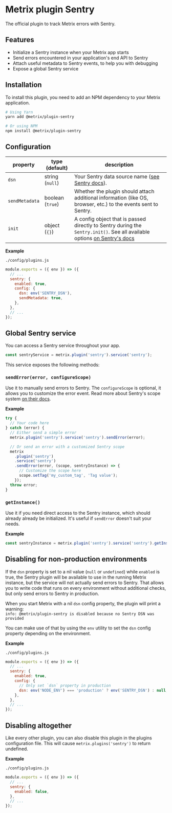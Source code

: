 # Metrix plugin Sentry

The official plugin to track Metrix errors with Sentry.

## Features

- Initialize a Sentry instance when your Metrix app starts
- Send errors encountered in your application's end API to Sentry
- Attach useful metadata to Sentry events, to help you with debugging
- Expose a global Sentry service

## Installation

To install this plugin, you need to add an NPM dependency to your Metrix application.

```sh
# Using Yarn
yarn add @metrix/plugin-sentry

# Or using NPM
npm install @metrix/plugin-sentry
```

## Configuration

| property       | type (default)   | description                                                                                                                                                                              |
| -------------- | ---------------- | ---------------------------------------------------------------------------------------------------------------------------------------------------------------------------------------- |
| `dsn`          | string (`null`)  | Your Sentry data source name ([see Sentry docs](https://docs.sentry.io/product/sentry-basics/dsn-explainer/)).                                                                           |
| `sendMetadata` | boolean (`true`) | Whether the plugin should attach additional information (like OS, browser, etc.) to the events sent to Sentry.                                                                           |
| `init`         | object (`{}`)    | A config object that is passed directly to Sentry during the `Sentry.init()`. See all available options [on Sentry's docs](https://docs.sentry.io/platforms/node/configuration/options/) |

**Example**

`./config/plugins.js`

```js
module.exports = ({ env }) => ({
  // ...
  sentry: {
    enabled: true,
    config: {
      dsn: env('SENTRY_DSN'),
      sendMetadata: true,
    },
  },
  // ...
});
```

## Global Sentry service

You can access a Sentry service throughout your app.

```js
const sentryService = metrix.plugin('sentry').service('sentry');
```

This service exposes the following methods:

### `sendError(error, configureScope)`

Use it to manually send errors to Sentry. The `configureScope` is optional, it allows you to customize the error event. Read more about Sentry's scope system [on their docs](https://docs.sentry.io/platforms/node/enriching-events/scopes/#configuring-the-scope).

**Example**

```js
try {
  // Your code here
} catch (error) {
  // Either send a simple error
  metrix.plugin('sentry').service('sentry').sendError(error);

  // Or send an error with a customized Sentry scope
  metrix
    .plugin('sentry')
    .service('sentry')
    .sendError(error, (scope, sentryInstance) => {
      // Customize the scope here
      scope.setTag('my_custom_tag', 'Tag value');
    });
  throw error;
}
```

### `getInstance()`

Use it if you need direct access to the Sentry instance, which should already already be initialized. It's useful if `sendError` doesn't suit your needs.

**Example**

```js
const sentryInstance = metrix.plugin('sentry').service('sentry').getInstance();
```

## Disabling for non-production environments

If the `dsn` property is set to a nil value (`null` or `undefined`) while `enabled` is true, the Sentry plugin will be available to use in the running Metrix instance, but the service will not actually send errors to Sentry. That allows you to write code that runs on every environment without additional checks, but only send errors to Sentry in production.

When you start Metrix with a nil `dsn` config property, the plugin will print a warning:  
`info: @metrix/plugin-sentry is disabled because no Sentry DSN was provided`

You can make use of that by using the `env` utility to set the `dsn` config property depending on the environment.

**Example**

`./config/plugins.js`

```js
module.exports = ({ env }) => ({
  // ...
  sentry: {
    enabled: true,
    config: {
      // Only set `dsn` property in production
      dsn: env('NODE_ENV') === 'production' ? env('SENTRY_DSN') : null,
    },
  },
  // ...
});
```

## Disabling altogether

Like every other plugin, you can also disable this plugin in the plugins configuration file. This will cause `metrix.plugins('sentry')` to return undefined.

**Example**

`./config/plugins.js`

```js
module.exports = ({ env }) => ({
  // ...
  sentry: {
    enabled: false,
  },
  // ...
});
```
